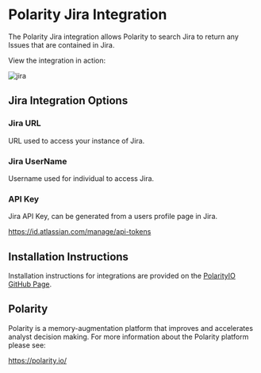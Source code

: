 # Polarity Jira Integration

The Polarity Jira integration allows Polarity to search Jira to return any Issues that are contained in Jira.

View the integration in action:

![jira](https://user-images.githubusercontent.com/22529325/57065777-7c6f2b80-6c98-11e9-9f0a-ee09dda09a04.gif)


## Jira Integration Options

### Jira URL

URL used to access your instance of Jira.

### Jira UserName

Username used for individual to access Jira.

### API Key

Jira API Key, can be generated from a users profile page in Jira.

https://id.atlassian.com/manage/api-tokens


## Installation Instructions

Installation instructions for integrations are provided on the [PolarityIO GitHub Page](https://polarityio.github.io/).

## Polarity

Polarity is a memory-augmentation platform that improves and accelerates analyst decision making.  For more information about the Polarity platform please see:

https://polarity.io/
